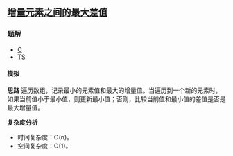 ## [增量元素之间的最大差值](https://leetcode.cn/problems/maximum-difference-between-increasing-elements/)
### 题解
+ [C](../../ts/2048/2016.c)
+ [TS](../../ts/2048/2016.ts)

#### 模拟
**思路**
遍历数组，记录最小的元素值和最大的增量值。当遍历到一个新的元素时，如果当前值小于最小值，则更新最小值；否则，比较当前值和最小值的差值是否是最大增量值。

**复杂度分析**
+ 时间复杂度：O(n)。
+ 空间复杂度：O(1)。
